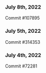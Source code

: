 ### July 8th, 2022

Commit #107895

### July 5th, 2022

Commit #314353


### July 4th, 2022

Commit #72281

